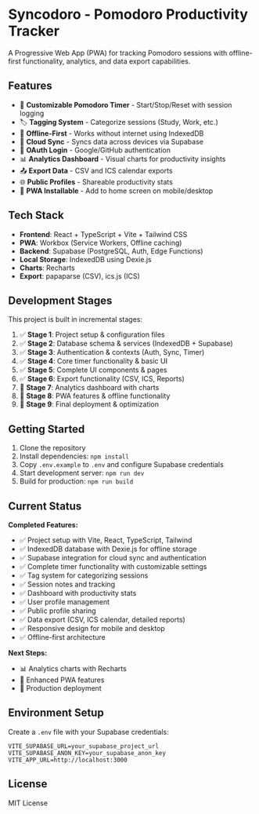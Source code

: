 # Syncodoro - Pomodoro Productivity Tracker

A Progressive Web App (PWA) for tracking Pomodoro sessions with offline-first functionality, analytics, and data export capabilities.

## Features

- 🍅 **Customizable Pomodoro Timer** - Start/Stop/Reset with session logging
- 🏷️ **Tagging System** - Categorize sessions (Study, Work, etc.)
- 📱 **Offline-First** - Works without internet using IndexedDB
- 🔄 **Cloud Sync** - Syncs data across devices via Supabase
- 🔐 **OAuth Login** - Google/GitHub authentication
- 📊 **Analytics Dashboard** - Visual charts for productivity insights
- 📤 **Export Data** - CSV and ICS calendar exports
- 🌐 **Public Profiles** - Shareable productivity stats
- 📲 **PWA Installable** - Add to home screen on mobile/desktop

## Tech Stack

- **Frontend**: React + TypeScript + Vite + Tailwind CSS
- **PWA**: Workbox (Service Workers, Offline caching)
- **Backend**: Supabase (PostgreSQL, Auth, Edge Functions)
- **Local Storage**: IndexedDB using Dexie.js
- **Charts**: Recharts
- **Export**: papaparse (CSV), ics.js (ICS)

## Development Stages

This project is built in incremental stages:

1. ✅ **Stage 1**: Project setup & configuration files
2. ✅ **Stage 2**: Database schema & services (IndexedDB + Supabase)
3. ✅ **Stage 3**: Authentication & contexts (Auth, Sync, Timer)
4. ✅ **Stage 4**: Core timer functionality & basic UI
5. ✅ **Stage 5**: Complete UI components & pages
6. ✅ **Stage 6**: Export functionality (CSV, ICS, Reports)
7. 🔄 **Stage 7**: Analytics dashboard with charts
8. 🔄 **Stage 8**: PWA features & offline functionality
9. 🔄 **Stage 9**: Final deployment & optimization

## Getting Started

1. Clone the repository
2. Install dependencies: `npm install`
3. Copy `.env.example` to `.env` and configure Supabase credentials
4. Start development server: `npm run dev`
5. Build for production: `npm run build`

## Current Status

**Completed Features:**
- ✅ Project setup with Vite, React, TypeScript, Tailwind
- ✅ IndexedDB database with Dexie.js for offline storage
- ✅ Supabase integration for cloud sync and authentication
- ✅ Complete timer functionality with customizable settings
- ✅ Tag system for categorizing sessions
- ✅ Session notes and tracking
- ✅ Dashboard with productivity stats
- ✅ User profile management
- ✅ Public profile sharing
- ✅ Data export (CSV, ICS calendar, detailed reports)
- ✅ Responsive design for mobile and desktop
- ✅ Offline-first architecture

**Next Steps:**
- 📊 Analytics charts with Recharts
- 🔔 Enhanced PWA features
- 🚀 Production deployment

## Environment Setup

Create a `.env` file with your Supabase credentials:

```env
VITE_SUPABASE_URL=your_supabase_project_url
VITE_SUPABASE_ANON_KEY=your_supabase_anon_key
VITE_APP_URL=http://localhost:3000
```

## License

MIT License

